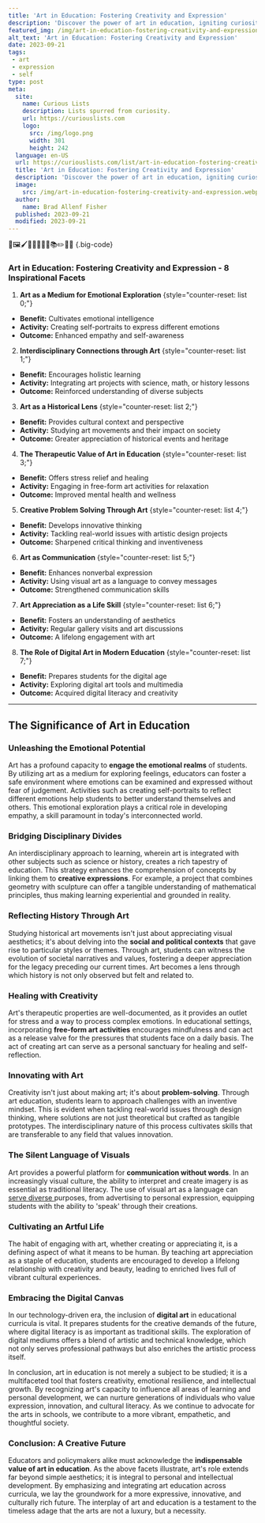```yaml
---
title: 'Art in Education: Fostering Creativity and Expression'
description: 'Discover the power of art in education, igniting curiosity and cultivating creativity. Unleash students'' expression through engaging artistic practices.'
featured_img: /img/art-in-education-fostering-creativity-and-expression.webp
alt_text: 'Art in Education: Fostering Creativity and Expression'
date: 2023-09-21
tags:
 - art
 - expression
 - self
type: post
meta:
  site:
    name: Curious Lists
    description: Lists spurred from curiosity.
    url: https://curiouslists.com
    logo:
      src: /img/logo.png
      width: 301
      height: 242
  language: en-US
  url: https://curiouslists.com/list/art-in-education-fostering-creativity-and-expression
  title: 'Art in Education: Fostering Creativity and Expression'
  description: 'Discover the power of art in education, igniting curiosity and cultivating creativity. Unleash students'' expression through engaging artistic practices.'
  image:
    src: /img/art-in-education-fostering-creativity-and-expression.webp
  author:
    name: Brad Allenf Fisher
  published: 2023-09-21
  modified: 2023-09-21
---
```



🎨🖼️🖌️👨‍🎨👩‍🎨🏫📚✏️📝🌈 {.big-code}

### Art in Education: Fostering Creativity and Expression - 8 Inspirational Facets

1. **Art as a Medium for Emotional Exploration** {style="counter-reset: list 0;"}
  - **Benefit:** Cultivates emotional intelligence
  - **Activity:** Creating self-portraits to express different emotions
  - **Outcome:** Enhanced empathy and self-awareness

2. **Interdisciplinary Connections through Art** {style="counter-reset: list 1;"}
  - **Benefit:** Encourages holistic learning
  - **Activity:** Integrating art projects with science, math, or history lessons
  - **Outcome:** Reinforced understanding of diverse subjects

3. **Art as a Historical Lens** {style="counter-reset: list 2;"}
  - **Benefit:** Provides cultural context and perspective
  - **Activity:** Studying art movements and their impact on society
  - **Outcome:** Greater appreciation of historical events and heritage

4. **The Therapeutic Value of Art in Education** {style="counter-reset: list 3;"}
  - **Benefit:** Offers stress relief and healing
  - **Activity:** Engaging in free-form art activities for relaxation
  - **Outcome:** Improved mental health and wellness

5. **Creative Problem Solving Through Art** {style="counter-reset: list 4;"}
  - **Benefit:** Develops innovative thinking
  - **Activity:** Tackling real-world issues with artistic design projects
  - **Outcome:** Sharpened critical thinking and inventiveness

6. **Art as Communication** {style="counter-reset: list 5;"}
  - **Benefit:** Enhances nonverbal expression
  - **Activity:** Using visual art as a language to convey messages
  - **Outcome:** Strengthened communication skills

7. **Art Appreciation as a Life Skill** {style="counter-reset: list 6;"}
  - **Benefit:** Fosters an understanding of aesthetics
  - **Activity:** Regular gallery visits and art discussions
  - **Outcome:** A lifelong engagement with art

8. **The Role of Digital Art in Modern Education** {style="counter-reset: list 7;"}
  - **Benefit:** Prepares students for the digital age
  - **Activity:** Exploring digital art tools and multimedia
  - **Outcome:** Acquired digital literacy and creativity

---

## The Significance of Art in Education

### Unleashing the Emotional Potential

Art has a profound capacity to **engage the emotional realms** of students. By utilizing art as a medium for exploring feelings, educators can foster a safe environment where emotions can be examined and expressed without fear of judgement. Activities such as creating self-portraits to reflect different emotions help students to better understand themselves and others. This emotional exploration plays a critical role in developing empathy, a skill paramount in today's interconnected world.

### Bridging Disciplinary Divides

An interdisciplinary approach to learning, wherein art is integrated with other subjects such as science or history, creates a rich tapestry of education. This strategy enhances the comprehension of concepts by linking them to **creative expressions**. For example, a project that combines geometry with sculpture can offer a tangible understanding of mathematical principles, thus making learning experiential and grounded in reality.

### Reflecting History Through Art

Studying historical art movements isn't just about appreciating visual aesthetics; it's about delving into the **social and political contexts** that gave rise to particular styles or themes. Through art, students can witness the evolution of societal narratives and values, fostering a deeper appreciation for the legacy preceding our current times. Art becomes a lens through which history is not only observed but felt and related to.

### Healing with Creativity

Art's therapeutic properties are well-documented, as it provides an outlet for stress and a way to process complex emotions. In educational settings, incorporating **free-form art activities** encourages mindfulness and can act as a release valve for the pressures that students face on a daily basis. The act of creating art can serve as a personal sanctuary for healing and self-reflection.

### Innovating with Art

Creativity isn't just about making art; it's about **problem-solving**. Through art education, students learn to approach challenges with an inventive mindset. This is evident when tackling real-world issues through design thinking, where solutions are not just theoretical but crafted as tangible prototypes. The interdisciplinary nature of this process cultivates skills that are transferable to any field that values innovation.

### The Silent Language of Visuals

Art provides a powerful platform for **communication without words**. In an increasingly visual culture, the ability to interpret and create imagery is as essential as traditional literacy. The use of visual art as a language can [serve   diverse  ](https://curiouslists.com/list/the-influence-of-politics-and-propaganda-in-art)purposes, from advertising to personal expression, equipping students with the ability to 'speak' through their creations.

### Cultivating an Artful Life

The habit of engaging with art, whether creating or appreciating it, is a defining aspect of what it means to be human. By teaching art appreciation as a staple of education, students are encouraged to develop a lifelong relationship with creativity and beauty, leading to enriched lives full of vibrant cultural experiences.

### Embracing the Digital Canvas

In our technology-driven era, the inclusion of **digital art** in educational curricula is vital. It prepares students for the creative demands of the future, where digital literacy is as important as traditional skills. The exploration of digital mediums offers a blend of artistic and technical knowledge, which not only serves professional pathways but also enriches the artistic process itself.

In conclusion, art in education is not merely a subject to be studied; it is a multifaceted tool that fosters creativity, emotional resilience, and intellectual growth. By recognizing art's capacity to influence all areas of learning and personal development, we can nurture generations of individuals who value expression, innovation, and cultural literacy. As we continue to advocate for the arts in schools, we contribute to a more vibrant, empathetic, and thoughtful society.

### Conclusion: A Creative Future

Educators and policymakers alike must acknowledge the **indispensable value of art in education**. As the above facets illustrate, art's role extends far beyond simple aesthetics; it is integral to personal and intellectual development. By emphasizing and integrating art education across curricula, we lay the groundwork for a more expressive, innovative, and culturally rich future. The interplay of art and education is a testament to the timeless adage that the arts are not a luxury, but a necessity.